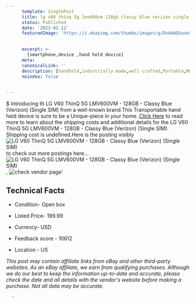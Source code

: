 ```yaml
---
      template: SinglePost
      title: lg v60 thinq 5g lmv600vm 128gb classy blue verizon single sim 
      status: Published
      date: '2023-02-12'
      featuredImage: 'https://i.ebayimg.com/thumbs/images/g/DnkAAOSwxe5entS7/s-l225.jpg'
       

      excerpt: >-
        [smartphone,device ,hand held device]
      meta:
      canonicalLink: ''
      description: [handheld,industrially made,well crafted,Portable,Mobile,Compact,Convenient,Lightweight,Maneuverable,Man-portable,Miniature,Carriable,Hand-held,Light,Holdable,Transportable,Mobile device,Pocket-sized,On-the-go,Wireless,Cordless,Compact size,Convenient size, smartphone,device ,hand held device]
      noindex: false
      

---
```

$
      Introducing th LG V60 ThinQ 5G LMV600VM - 128GB - Classy Blue (Verizon) (Single SIM) from a well-known brand.This Transportable hand held device is sure to be a Unique-piece in your home. [Click Here](https://www.ebay.com/itm/155057162699?hash=item241a2089cb%3Ag%3ADnkAAOSwxe5entS7&amdata=enc%3AAQAHAAAA0DogclfPNVXertTZ1cI%2BZLeoVZbnnWxGJ5mHnLm%2Bc5frOKcbRFuoWu78sGtFoAPbGGF7j8cGjUthuBOlDukf%2FFv%2BqW%2FpmBgzBwBe5%2FJwuSnFcLx55klEmjNU3YF1%2FJ4qxbE9TuvWzyDbipkxJXhBcDi97jTGGQDeAZqtrX3LSSG20NhQvEKdsH0R68uhAM5LLONeb2FhnAVNVr5kbTTB1zQ82rfyUbcsWedieEiEyMJK1ktXkBzgPx1V25IJ9uumPYWavubQErCcNLBh0LwTWSg%3D&mkevt=1&mkcid=1&mkrid=711-53200-19255-0&campid=%253CePNCampaignId%253E&customid=%253CreferenceId%253E&toolid=10049) to read more to learn about the shipping costs and additional details for the LG V60 ThinQ 5G LMV600VM - 128GB - Classy Blue (Verizon) (Single SIM). Shipping cost is undefined.Here is the posting visibly ![LG V60 ThinQ 5G LMV600VM - 128GB - Classy Blue (Verizon) (Single SIM)](https://i.ebayimg.com/thumbs/images/g/DnkAAOSwxe5entS7/s-l225.jpg) to check out more postings here... ![LG V60 ThinQ 5G LMV600VM - 128GB - Classy Blue (Verizon) (Single SIM)](https://i.ebayimg.com/images/g/DnkAAOSwxe5entS7/s-l225.jpg), ![check vendor page]()'

      

 ## Technical Facts 



     
      

 - Condition- Open box 


      

 - Listed Price- 199.99 


      

 - Currency- USD 


      

 - Feedback score - 10612 


      

 - Location - US 


      
      

 *_This post may contain affiliate links from eBay and other third-party websites. As an eBay affiliate, we earn from qualifying purchases. Although we do our best to keep the information up-to-date and accurate, please check the date and all details with the vendor's website before making a purchase. Not all data may be accurate._*




      -

